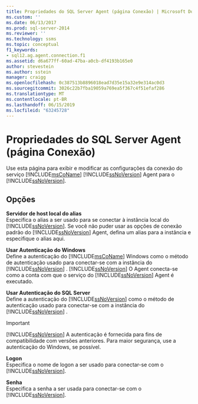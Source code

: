 ```yaml
---
title: Propriedades do SQL Server Agent (página Conexão) | Microsoft Docs
ms.custom: ''
ms.date: 06/13/2017
ms.prod: sql-server-2014
ms.reviewer: ''
ms.technology: ssms
ms.topic: conceptual
f1_keywords:
- sql12.ag.agent.connection.f1
ms.assetid: d6a677ff-60ad-47ba-a0cb-df4193b165e0
author: stevestein
ms.author: sstein
manager: craigg
ms.openlocfilehash: 0c387513b8896018ead7d35e15a32e9e314ac0d3
ms.sourcegitcommit: 3026c22b7fba19059a769ea5f367c4f51efaf286
ms.translationtype: MT
ms.contentlocale: pt-BR
ms.lasthandoff: 06/15/2019
ms.locfileid: "63245728"
---
```

# <a name="sql-server-agent-properties-connection-page"></a>Propriedades do SQL Server Agent (página Conexão)
  Use esta página para exibir e modificar as configurações da conexão do serviço [!INCLUDE[msCoName](../../includes/msconame-md.md)] [!INCLUDE[ssNoVersion](../../includes/ssnoversion-md.md)] Agent para o [!INCLUDE[ssNoVersion](../../includes/ssnoversion-md.md)].  
  
## <a name="options"></a>Opções  
 **Servidor de host local do alias**  
 Especifica o alias a ser usado para se conectar à instância local do [!INCLUDE[ssNoVersion](../../includes/ssnoversion-md.md)]. Se você não puder usar as opções de conexão padrão do [!INCLUDE[ssNoVersion](../../includes/ssnoversion-md.md)] Agent, defina um alias para a instância e especifique o alias aqui.  
  
 **Usar Autenticação do Windows**  
 Define a autenticação do [!INCLUDE[msCoName](../../includes/msconame-md.md)] Windows como o método de autenticação usado para conectar-se com a instância do [!INCLUDE[ssNoVersion](../../includes/ssnoversion-md.md)] . [!INCLUDE[ssNoVersion](../../includes/ssnoversion-md.md)] O Agent conecta-se como a conta com que o serviço do [!INCLUDE[ssNoVersion](../../includes/ssnoversion-md.md)] Agent é executado.  
  
 **Usar Autenticação do SQL Server**  
 Define a autenticação do [!INCLUDE[ssNoVersion](../../includes/ssnoversion-md.md)] como o método de autenticação usado para conectar-se com a instância do [!INCLUDE[ssNoVersion](../../includes/ssnoversion-md.md)] .  
  
> [!IMPORTANT]  
>  [!INCLUDE[ssNoVersion](../../includes/ssnoversion-md.md)] A autenticação é fornecida para fins de compatibilidade com versões anteriores. Para maior segurança, use a autenticação do Windows, se possível.  
  
 **Logon**  
 Especifica o nome de logon a ser usado para conectar-se com o [!INCLUDE[ssNoVersion](../../includes/ssnoversion-md.md)].  
  
 **Senha**  
 Especifica a senha a ser usada para conectar-se com o [!INCLUDE[ssNoVersion](../../includes/ssnoversion-md.md)].  
  
  
